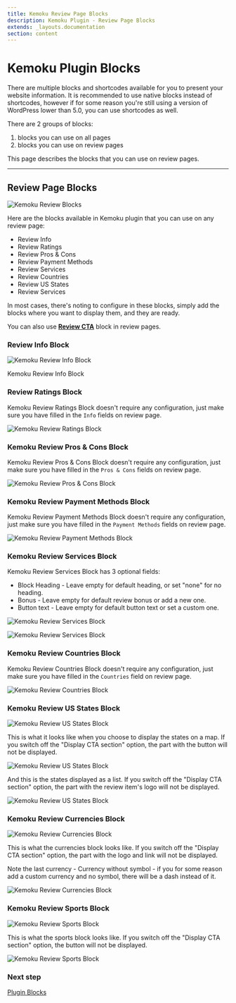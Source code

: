 ```yaml
---
title: Kemoku Review Page Blocks
description: Kemoku Plugin - Review Page Blocks
extends: _layouts.documentation
section: content
---
```


# Kemoku Plugin Blocks

There are multiple blocks and shortcodes available for you to present your website information. It is recommended to use native blocks instead of shortcodes, however if for some reason you're still using a version of WordPress lower than 5.0, you can use shortcodes as well.

There are 2 groups of blocks:

1. blocks you can use on all pages
2. blocks you can use on review pages

This page describes the blocks that you can use on review pages.

---

## Review Page Blocks

![Kemoku Review Blocks](https://media.dinomatic.com/images/docs/kemoku/kemoku-review-page-blocks.jpg)

Here are the blocks available in Kemoku plugin that you can use on any review page:

- Review Info
- Review Ratings
- Review Pros & Cons
- Review Payment Methods
- Review Services
- Review Countries
- Review US States
- Review Services

In most cases, there's noting to configure in these blocks, simply add the blocks where you want to display them, and they are ready.

You can also use **[Review CTA](/docs/kemoku/blocks#review-cta)** block in review pages.

### Review Info Block

![Kemoku Review Info Block](https://media.dinomatic.com/images/docs/kemoku/kemoku-review-info-block-frontend.jpg)

Kemoku Review Info Block

### Review Ratings Block

Kemoku Review Ratings Block doesn't require any configuration, just make sure you have filled in the `Info` fields on review page.

![Kemoku Review Ratings Block](https://media.dinomatic.com/images/docs/kemoku/kemoku-review-ratings-block-frontend.jpg)

### Kemoku Review Pros & Cons Block

Kemoku Review Pros & Cons Block doesn't require any configuration, just make sure you have filled in the `Pros & Cons` fields on review page.

![Kemoku Review Pros & Cons Block](https://media.dinomatic.com/images/docs/kemoku/kemoku-review-pros-cons-block-frontend.jpg)

### Kemoku Review Payment Methods Block

Kemoku Review Payment Methods Block doesn't require any configuration, just make sure you have filled in the `Payment Methods` fields on review page.

![Kemoku Review Payment Methods Block](https://media.dinomatic.com/images/docs/kemoku/kemoku-review-payments-block-frontend.jpg)

### Kemoku Review Services Block

Kemoku Review Services Block has 3 optional fields:

- Block Heading - Leave empty for default heading, or set "none" for no heading.
- Bonus - Leave empty for default review bonus or add a new one.
- Button text - Leave empty for default button text or set a custom one.

![Kemoku Review Services Block](https://media.dinomatic.com/images/docs/kemoku/kemoku-review-services-block-backend.jpg)

![Kemoku Review Services Block](https://media.dinomatic.com/images/docs/kemoku/kemoku-review-services-block-frontend.jpg)


### Kemoku Review Countries Block

Kemoku Review Countries Block doesn't require any configuration, just make sure you have filled in the `Countries` field on review page.

![Kemoku Review Countries Block](https://media.dinomatic.com/images/docs/kemoku/kemoku-review-countries-block-frontend.jpg)

### Kemoku Review US States Block

![Kemoku Review US States Block](https://media.dinomatic.com/images/docs/kemoku/kemoku-review-us-states-block-backend.jpg)

This is what it looks like when you choose to display the states on a map. If you switch off the "Display CTA section" option, the part with the button will not be displayed.

![Kemoku Review US States Block](https://media.dinomatic.com/images/docs/kemoku/kemoku-review-us-states-block-map-frontend.jpg)

And this is the states displayed as a list. If you switch off the "Display CTA section" option, the part with the review item's logo will not be displayed.

![Kemoku Review US States Block](https://media.dinomatic.com/images/docs/kemoku/kemoku-review-us-states-block-list-frontend.jpg)

### Kemoku Review Currencies Block

![Kemoku Review Currencies Block](https://media.dinomatic.com/images/docs/kemoku/kemoku-review-currencies-block-backend.jpg)

This is what the currencies block looks like. If you switch off the "Display CTA section" option, the part with the logo and link will not be displayed.

Note the last currency - Currency without symbol - if you for some reason add a custom currency and no symbol, there will be a dash instead of it.

![Kemoku Review Currencies Block](https://media.dinomatic.com/images/docs/kemoku/kemoku-review-currencies-block-frontend.jpg)

### Kemoku Review Sports Block

![Kemoku Review Sports Block](https://media.dinomatic.com/images/docs/kemoku/kemoku-review-sports-block-backend.jpg)

This is what the sports block looks like. If you switch off the "Display CTA section" option, the button will not be displayed.

![Kemoku Review Sports Block](https://media.dinomatic.com/images/docs/kemoku/kemoku-review-sports-block-frontend.jpg)

### Next step

[Plugin Blocks](/docs/kemoku/blocks/)
